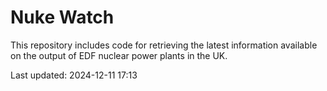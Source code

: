 # Nuke Watch

This repository includes code for retrieving the latest information available on the output of EDF nuclear power plants in the UK.

Last updated: 2024-12-11 17:13